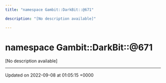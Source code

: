 ```yaml
---
title: "namespace Gambit::DarkBit::@671"

description: "[No description available]"

---
```


# namespace Gambit::DarkBit::@671

[No description available]






-------------------------------

Updated on 2022-09-08 at 01:05:15 +0000